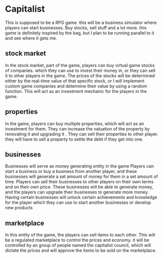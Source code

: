 # Capitalist 
This is supposed to be a RPG game. this will be a business simulator where players can start businesses. Buy stocks, sell stuff and a lot more. this game is definitely inspired by the bag, but I plan to be running parallel to it and see where it gets me.

## stock market
In the stock market, part of the game, players can buy virtual game stocks of companies. which they can use to invest their money in, or they can sell it to other players in the game.
The prices of the stocks will be determined either by the real-time value of that specific stock, or I will implement custom game companies and determine their value by using a random function.
This will act as an investment mechanic for the players in the game.

## properties
In the game, players can buy multiple properties, which will act as an investment for them.
They can increase the valuation of the property by renovating it and upgrading it .
They can sell their properties to other player.
 they will have to sell a property to settle the debt if they get into one.

## businesses
Businesses will serve as money generating entity in the game
Players can start a business or buy a business from another player, and these businesses will generate a set amount of money for them in a set amount of time.
Players can sell their businesses to other players on their own terms and on their own price.
These businesses will be able to generate money, and the players can upgrade their businesses to generate more money.
Having certain businesses will unlock certain achievements and knowledge for the player which they can use to start another businesses or develop new products

## marketplace
In this entity of the game, the players can sell items to each other.
This will be a regulated marketplace to control the prices and economy. it will be controlled by an group of people named the capitalist council, which will dictate the prices and will approve the items to be sold on the marketplace.
